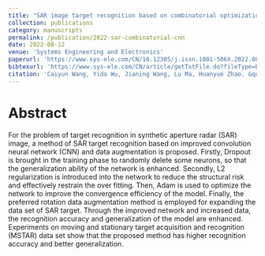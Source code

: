```yaml
---
title: "SAR image target recognition based on combinatorial optimization convolutional neural network"
collection: publications
category: manuscripts
permalink: /publication/2022-sar-combinatorial-cnn
date: 2022-08-12
venue: 'Systems Engineering and Electronics'
paperurl: 'https://www.sys-ele.com/CN/10.12305/j.issn.1001-506X.2022.08.12#1'
bibtexurl: 'https://www.sys-ele.com/CN/article/getTxtFile.do?fileType=BibTeX&id=8777'
citation: 'Caiyun Wang, Yida Wu, Jianing Wang, Lu Ma, Huanyue Zhao. &quot;SAR image target recognition based on combinatorial optimization convolutional neural network.&quot; <i>Systems Engineering and Electronics</i>. 2022, 44(08): 2483-2487.'
---
```


Abstract
===
For the problem of target recognition in synthetic aperture radar (SAR) image, a method of SAR target recognition based on improved convolution neural network (CNN) and data augmentation is proposed. Firstly, Dropout is brought in the training phase to randomly delete some neurons, so that the generalization ability of the network is enhanced. Secondly, L2 regularization is introduced into the network to reduce the structural risk and effectively restrain the over fitting. Then, Adam is used to optimize the network to improve the convergence efficiency of the model. Finally, the preferred rotation data augmentation method is employed for expanding the data set of SAR target. Through the improved network and increased data, the recognition accuracy and generalization of the model are enhanced. Experiments on moving and stationary target acquisition and recognition (MSTAR) data set show that the proposed method has higher recognition accuracy and better generalization.


